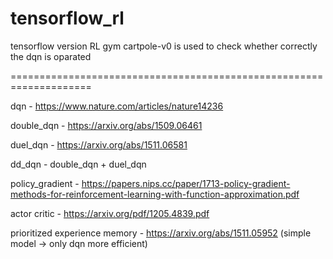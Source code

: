 # tensorflow_rl

tensorflow version RL
gym cartpole-v0 is used to check whether correctly the dqn is oparated

====================================================================

dqn - https://www.nature.com/articles/nature14236

double_dqn - https://arxiv.org/abs/1509.06461

duel_dqn - https://arxiv.org/abs/1511.06581

dd_dqn - double_dqn + duel_dqn

policy_gradient - https://papers.nips.cc/paper/1713-policy-gradient-methods-for-reinforcement-learning-with-function-approximation.pdf

actor critic - https://arxiv.org/pdf/1205.4839.pdf

prioritized experience memory - https://arxiv.org/abs/1511.05952 (simple model -> only dqn more efficient)
